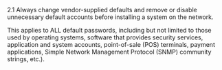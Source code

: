 2.1 Always change vendor-supplied 
defaults and remove or disable 
unnecessary default accounts before 
installing a system on the network. 

This applies to ALL default passwords, 
including but not limited to those used by 
operating systems, software that 
provides security services, application 
and system accounts, point-of-sale 
(POS) terminals, payment applications, 
Simple Network Management Protocol 
(SNMP) community strings, etc.). 


